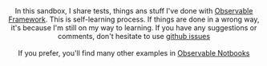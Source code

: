 <div align = "center">In this sandbox, I share tests, things ans stuff I've done with <a href = "https://observablehq.com/framework/" target = "_BLANK">Observable Framework</a>. This is self-learning process. If things are done in a wrong way, it's because I'm still on my way to learning. If you have any suggestions or comments, don't hesitate to use <a href = "https://github.com/neocarto/observable-sandbox/issues" taret = "_BLANK">github issues</a></div>
<br/>
<div align = "center">If you prefer, you'll find many other examples in <a href = "https://observablehq.com/user/@neocartocnrs" taret = "_BLANK">Observable Notbooks</a></div>